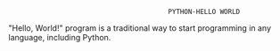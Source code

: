                                             PYTHON-HELLO WORLD

 "Hello, World!" program is a traditional way to start programming in any language, including Python.                                            